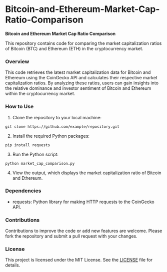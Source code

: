 # Bitcoin-and-Ethereum-Market-Cap-Ratio-Comparison
**Bitcoin and Ethereum Market Cap Ratio Comparison**

This repository contains code for comparing the market capitalization ratios of Bitcoin (BTC) and Ethereum (ETH) in the cryptocurrency market.

### Overview

This code retrieves the latest market capitalization data for Bitcoin and Ethereum using the CoinGecko API and calculates their respective market capitalization ratios. By analyzing these ratios, users can gain insights into the relative dominance and investor sentiment of Bitcoin and Ethereum within the cryptocurrency market.

### How to Use

1. Clone the repository to your local machine:

```
git clone https://github.com/example/repository.git
```

2. Install the required Python packages:

```
pip install requests
```

3. Run the Python script:

```
python market_cap_comparison.py
```

4. View the output, which displays the market capitalization ratio of Bitcoin and Ethereum.

### Dependencies

- requests: Python library for making HTTP requests to the CoinGecko API.

### Contributions

Contributions to improve the code or add new features are welcome. Please fork the repository and submit a pull request with your changes.

### License

This project is licensed under the MIT License. See the [LICENSE](LICENSE) file for details.

